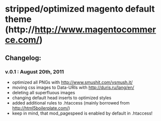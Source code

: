 #  stripped/optimized magento default theme (http://http://www.magentocommerce.com/)

## Changelog:

### v.0.1 : August 20th, 2011
* optimized all PNGs with http://www.smushit.com/ysmush.it/
* moving css images to Data-URIs with http://duris.ru/lang/en/
* deleting all superfluous images
* changing default head inserts to optimized styles
* added additional rules to .htaccess (mainly borrowed from http://html5boilerplate.com/)
* keep in mind, that mod_pagespeed is enabled by default in .htaccess!